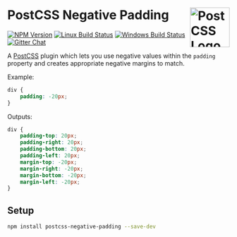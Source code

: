 # PostCSS Negative Padding [<img src="https://postcss.github.io/postcss/logo.svg" alt="PostCSS Logo" width="90" height="90" align="right">][postcss]

[![NPM Version][npm-img]][npm-url]
[![Linux Build Status][cli-img]][cli-url]
[![Windows Build Status][win-img]][win-url]
[![Gitter Chat][git-img]][git-url]

A [PostCSS] plugin which lets you use negative values within the `padding` property and creates appropriate negative margins to match.

Example:

```css
div {
    padding: -20px;
}
```

Outputs:

```css
div {
    padding-top: 20px;
    padding-right: 20px;
    padding-bottom: 20px;
    padding-left: 20px;
    margin-top: -20px;
    margin-right: -20px;
    margin-bottom: -20px;
    margin-left: -20px;
}
```

## Setup

```bash
npm install postcss-negative-padding --save-dev
```


[npm-url]: https://www.npmjs.com/package/postcss-negative-padding
[npm-img]: https://img.shields.io/npm/v/postcss-negative-padding.svg
[cli-url]: https://travis-ci.org/mindthetic/postcss-negative-padding
[cli-img]: https://img.shields.io/travis/mindthetic/postcss-negative-padding.svg
[win-url]: https://ci.appveyor.com/project/mindthetic/postcss-negative-padding
[win-img]: https://img.shields.io/appveyor/ci/mindthetic/postcss-negative-padding.svg
[git-url]: https://gitter.im/postcss/postcss
[git-img]: https://img.shields.io/badge/chat-gitter-blue.svg

[PostCSS]: https://github.com/postcss/postcss
